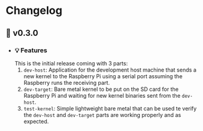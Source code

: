# Changelog
## :carrot: v0.3.0
- ### :bulb: Features
    This is the initial release coming with 3 parts:
    1. `dev-host`: Application for the development host machine that sends a new kernel to the Raspberry Pi using a serial port assuming the Raspberry runs the receiving part.
    2. `dev-target`: Bare metal kernel to be put on the SD card for the Raspberry Pi and waiting for new kernel binaries sent from the `dev-host`.
    3. `test-kernel`: Simple lightweight bare metal that can be used te verify the `dev-host` and `dev-target` parts are working properly and as expected.
    

